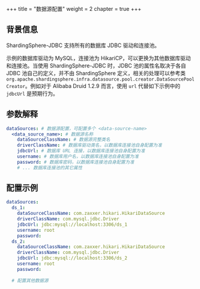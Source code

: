 +++
title = "数据源配置"
weight = 2
chapter = true
+++

## 背景信息

ShardingSphere-JDBC 支持所有的数据库 JDBC 驱动和连接池。

示例的数据库驱动为 MySQL，连接池为 HikariCP，可以更换为其他数据库驱动和连接池。当使用 ShardingSphere-JDBC 时，JDBC 池的属性名取决于各自 JDBC 池自己的定义，并不由 ShardingSphere 定义，相关的处理可以参考类`org.apache.shardingsphere.infra.datasource.pool.creator.DataSourcePoolCreator`。例如对于 Alibaba Druid 1.2.9 而言，使用 `url` 代替如下示例中的 `jdbcUrl` 是预期行为。

## 参数解释

```yaml
dataSources: # 数据源配置，可配置多个 <data-source-name>
  <data_source_name>: # 数据源名称
    dataSourceClassName: # 数据源完整类名
    driverClassName: # 数据库驱动类名，以数据库连接池自身配置为准
    jdbcUrl: # 数据库 URL 连接，以数据库连接池自身配置为准
    username: # 数据库用户名，以数据库连接池自身配置为准
    password: # 数据库密码，以数据库连接池自身配置为准
    # ... 数据库连接池的其它属性
```
## 配置示例

```yaml
dataSources:
  ds_1:
    dataSourceClassName: com.zaxxer.hikari.HikariDataSource
    driverClassName: com.mysql.jdbc.Driver
    jdbcUrl: jdbc:mysql://localhost:3306/ds_1
    username: root
    password:
  ds_2:
    dataSourceClassName: com.zaxxer.hikari.HikariDataSource
    driverClassName: com.mysql.jdbc.Driver
    jdbcUrl: jdbc:mysql://localhost:3306/ds_2
    username: root
    password:
  
  # 配置其他数据源
```
